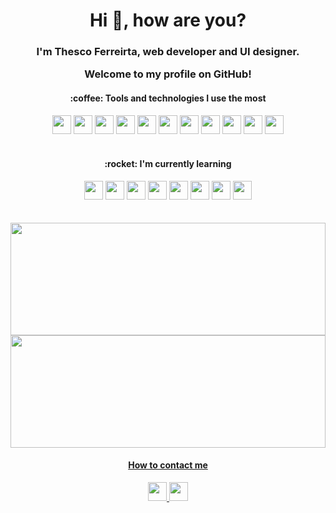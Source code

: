 ### <h1 align="center">Hi 👋, how are you?</h1> 
<h3 align="center">I'm Thesco Ferreirta, web developer and UI designer. 
  
  Welcome to my profile on GitHub!</h3> 



 <h4 align="center">:coffee: Tools and technologies I use the most</h4>
 
 <div align="center">
  <img src="https://cdn.jsdelivr.net/gh/devicons/devicon/icons/html5/html5-original.svg" width="30" height"30" /> 
  <img src="https://cdn.jsdelivr.net/gh/devicons/devicon/icons/css3/css3-original.svg" width="30" height40"30" />
  <img src="https://cdn.jsdelivr.net/gh/devicons/devicon/icons/javascript/javascript-original.svg" width="30" height"30" />
  <img src="https://cdn.jsdelivr.net/gh/devicons/devicon/icons/bootstrap/bootstrap-original.svg" width="30" height"30" />
  <img src="https://cdn.jsdelivr.net/gh/devicons/devicon/icons/git/git-original.svg" width="30" height"30" />
  <img src="https://cdn.jsdelivr.net/gh/devicons/devicon/icons/figma/figma-original.svg" width="30" height"30" />
  <img src="https://cdn.jsdelivr.net/gh/devicons/devicon/icons/xd/xd-plain.svg" width="30" height"30" />
  <img src="https://cdn.jsdelivr.net/gh/devicons/devicon/icons/illustrator/illustrator-plain.svg" width="30" height"30" />
  <img src="https://cdn.jsdelivr.net/gh/devicons/devicon/icons/photoshop/photoshop-plain.svg" width="30" height"30" />
  <img src="https://cdn.jsdelivr.net/gh/devicons/devicon/icons/wordpress/wordpress-original.svg" width="30" height"30 />
  <img src="https://cdn.jsdelivr.net/gh/devicons/devicon/icons/woocommerce/woocommerce-original.svg" width="30" height"30" />
 </div>
 
 <br>

 <h4 align="center">:rocket: I'm currently learning</h4>
 
 <div align="center">
  <img src="https://cdn.jsdelivr.net/gh/devicons/devicon/icons/javascript/javascript-original.svg" width="30" height"30" />
  <img src="https://cdn.jsdelivr.net/gh/devicons/devicon/icons/react/react-original.svg" width="30" height"30" />
  <img src="https://cdn.jsdelivr.net/gh/devicons/devicon/icons/nextjs/nextjs-original.svg" width="30" height"30" />
  <img src="https://cdn.jsdelivr.net/gh/devicons/devicon/icons/typescript/typescript-original.svg" width="30" height"30" />
  <img src="https://cdn.jsdelivr.net/gh/devicons/devicon/icons/graphql/graphql-plain.svg" width="30" height"30" />
  <img src="https://cdn.jsdelivr.net/gh/devicons/devicon/icons/nodejs/nodejs-original.svg" width="30" height"30" />
  <img src="https://cdn.jsdelivr.net/gh/devicons/devicon/icons/sass/sass-original.svg" width="30" height"30" />
  <img src="https://cdn.jsdelivr.net/gh/devicons/devicon/icons/mongodb/mongodb-original.svg" width="30" height"30" />
 </div>
 
 
   <br>
    <br>

  <div>
<a href="https://github.com/thescoferreira">
<img width="100%" height="180em" src="https://github-readme-stats.vercel.app/api/top-langs/?username=thescoferreira&layout=compact&langs_count=7&theme=dracula"/>
<img width="100%" height="180em" src="https://github-readme-stats.vercel.app/api?username=thescoferreira&show_icons=true&theme=dracula&include_all_commits=true&count_private=true"/>
</div>
  
   
 <h4 align="center">How to contact me</h4>
 <div align="center">
  <a href="https://www.linkedin.com/in/thesco-ferreira-9b8931b8/" target="_blank"><img src="https://cdn.jsdelivr.net/gh/devicons/devicon/icons/linkedin/linkedin-original.svg"  width="30" height"30" />
  <a href="https://www.facebook.com/thescof/" target="_blank"><img src="https://cdn.jsdelivr.net/gh/devicons/devicon/icons/facebook/facebook-original.svg"  width="30" height"30" />
</a>
 </div>


<!--Here are some ideas to get you started:

- 🔭 I’m currently working on ...
- 🌱 I’m currently learning ...
- 👯 I’m looking to collaborate on ...
- 🤔 I’m looking for help with ...
- 💬 Ask me about ...
- 📫 How to reach me: ...
- 😄 Pronouns: ...
- ⚡ Fun fact: ...

